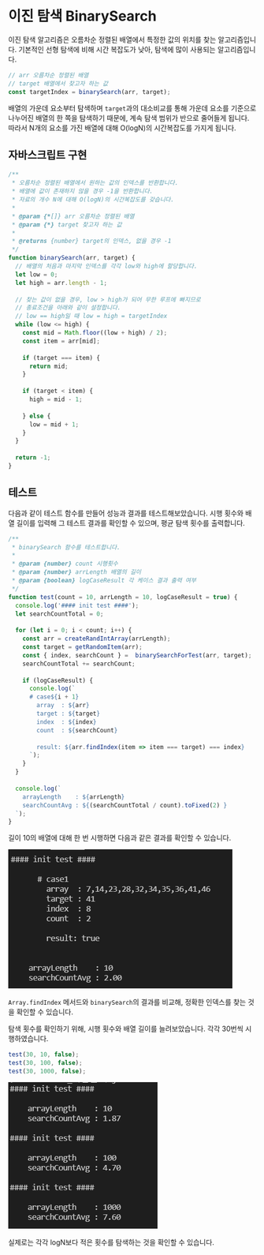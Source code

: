 # 이진 탐색 BinarySearch

이진 탐색 알고리즘은 오름차순 정렬된 배열에서 특정한 값의 위치를 찾는 알고리즘입니다. 기본적인 선형 탐색에 비해 시간 복잡도가 낮아, 탐색에 많이 사용되는 알고리즘입니다.

``` js
// arr 오름차순 정렬된 배열
// target 배열에서 찾고자 하는 값
const targetIndex = binarySearch(arr, target);
```

배열의 가운데 요소부터 탐색하며 `target`과의 대소비교를 통해 가운데 요소를 기준으로 나누어진 배열의 한 쪽을 탐색하기 때문에, 계속 탐색 범위가 반으로 줄어들게 됩니다. 따라서 N개의 요소를 가진 배열에 대해 O(logN)의 시간복잡도를 가지게 됩니다.



## 자바스크립트 구현

``` js
/**
 * 오름차순 정렬된 배열에서 원하는 값의 인덱스를 반환합니다.
 * 배열에 값이 존재하지 않을 경우 -1을 반환합니다.
 * 자료의 개수 N에 대해 O(logN)의 시간복잡도를 갖습니다.
 *  
 * @param {*[]} arr 오름차순 정렬된 배열
 * @param {*} target 찾고자 하는 값
 * 
 * @returns {number} target의 인덱스, 없을 경우 -1
 */
function binarySearch(arr, target) {
  // 배열의 처음과 마지막 인덱스를 각각 low와 high에 할당합니다.
  let low = 0;
  let high = arr.length - 1;
 
  // 찾는 값이 없을 경우, low > high가 되어 무한 루프에 빠지므로
  // 종료조건을 아래와 같이 설정합니다.
  // low == high일 때 low = high = targetIndex
  while (low <= high) {
    const mid = Math.floor((low + high) / 2);
    const item = arr[mid];
    
    if (target === item) {
      return mid;
    }

    if (target < item) {
      high = mid - 1;

    } else {
      low = mid + 1;
    }
  }

  return -1;
}
```



## 테스트

다음과 같이 테스트 함수를 만들어 성능과 결과를 테스트해보았습니다. 시행 횟수와 배열 길이를 입력해 그 테스트 결과를 확인할 수 있으며, 평균 탐색 횟수를 출력합니다.

``` js
/**
 * binarySearch 함수를 테스트합니다.
 * 
 * @param {number} count 시행횟수
 * @param {number} arrLength 배열의 길이
 * @param {boolean} logCaseResult 각 케이스 결과 출력 여부
 */
function test(count = 10, arrLength = 10, logCaseResult = true) {
  console.log('#### init test ####');
  let searchCountTotal = 0;

  for (let i = 0; i < count; i++) {
    const arr = createRandIntArray(arrLength);
    const target = getRandomItem(arr);
    const { index, searchCount } =  binarySearchForTest(arr, target);
    searchCountTotal += searchCount;
    
    if (logCaseResult) {
      console.log(`
      # case${i + 1}
        array  : ${arr}
        target : ${target}
        index  : ${index}
        count  : ${searchCount}

        result: ${arr.findIndex(item => item === target) === index}
      `);
    }
  }

  console.log(`
    arrayLength    : ${arrLength}
    searchCountAvg : ${(searchCountTotal / count).toFixed(2) }
  `);
}
```

길이 10의 배열에 대해 한 번 시행하면 다음과 같은 결과를 확인할 수 있습니다.

![image-20210909174059059](210909_이진탐색.assets/image-20210909174059059.png)

`Array.findIndex` 메서드와 `binarySearch`의 결과를 비교해, 정확한 인덱스를 찾는 것을 확인할 수 있습니다. 

탐색 횟수를 확인하기 위해, 시행 횟수와 배열 길이를 늘려보았습니다. 각각 30번씩 시행하였습니다.

``` js
test(30, 10, false);
test(30, 100, false);
test(30, 1000, false);
```

![image-20210909174234688](210909_이진탐색.assets/image-20210909174234688.png)

실제로는 각각 logN보다 적은 횟수를 탐색하는 것을 확인할 수 있습니다. 
